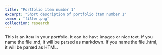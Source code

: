 ```yaml
---
title: "Portfolio item number 1"
excerpt: "Short description of portfolio item number 1"
teaser: "filler.png"
collection: research
---
```


This is an item in your portfolio. It can be have images or nice text. If you name the file .md, it will be parsed as markdown. If you name the file .html, it will be parsed as HTML. 
